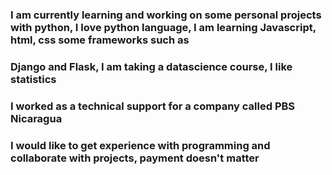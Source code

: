 <!--### Hi there 👋-->

<!--
**JoReyes93/JoReyes93** is a ✨ _special_ ✨ repository because its `README.md` (this file) appears on your GitHub profile.

Here are some ideas to get you started:

- 🔭 I’m currently working on ...
- 🌱 I’m currently learning ...
- 👯 I’m looking to collaborate on ...
- 🤔 I’m looking for help with ...
- 💬 Ask me about ...
- 📫 How to reach me: ...
- 😄 Pronouns: ...
- ⚡ Fun fact: ...
-->
### I am currently learning and working on some personal projects with python, I love python language, I am learning Javascript, html, css some frameworks such as
### Django and Flask, I am taking a datascience course, I like statistics
### I worked as a technical support for a company called PBS Nicaragua
### I would like to get experience with programming and collaborate with projects, payment doesn't matter
